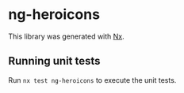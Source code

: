 # ng-heroicons

This library was generated with [Nx](https://nx.dev).

## Running unit tests

Run `nx test ng-heroicons` to execute the unit tests.
